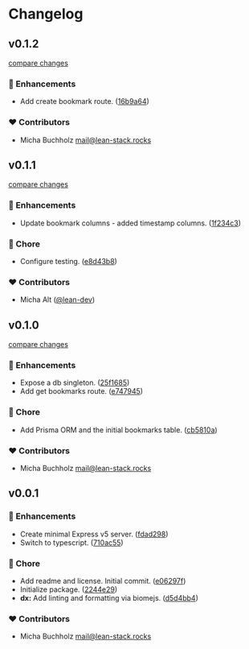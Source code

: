 # Changelog


## v0.1.2

[compare changes](https://github.com/lean-stack/local-server/compare/v0.1.1...v0.1.2)

### 🚀 Enhancements

- Add create bookmark route. ([16b9a64](https://github.com/lean-stack/local-server/commit/16b9a64))

### ❤️ Contributors

- Micha Buchholz <mail@lean-stack.rocks>

## v0.1.1

[compare changes](https://github.com/lean-stack/local-server/compare/v0.1.0...v0.1.1)

### 🚀 Enhancements

- Update bookmark columns - added timestamp columns. ([1f234c3](https://github.com/lean-stack/local-server/commit/1f234c3))

### 🏡 Chore

- Configure testing. ([e8d43b8](https://github.com/lean-stack/local-server/commit/e8d43b8))

### ❤️ Contributors

- Micha Alt ([@lean-dev](http://github.com/lean-dev))

## v0.1.0

[compare changes](https://github.com/lean-stack/local-server/compare/v0.0.1...v0.1.0)

### 🚀 Enhancements

- Expose a db singleton. ([25f1685](https://github.com/lean-stack/local-server/commit/25f1685))
- Add get bookmarks route. ([e747945](https://github.com/lean-stack/local-server/commit/e747945))

### 🏡 Chore

- Add Prisma ORM and the initial bookmarks table. ([cb5810a](https://github.com/lean-stack/local-server/commit/cb5810a))

### ❤️ Contributors

- Micha Buchholz <mail@lean-stack.rocks>

## v0.0.1


### 🚀 Enhancements

- Create minimal Express v5 server. ([fdad298](https://github.com/lean-stack/local-server/commit/fdad298))
- Switch to typescript. ([710ac55](https://github.com/lean-stack/local-server/commit/710ac55))

### 🏡 Chore

- Add readme and license. Initial commit. ([e06297f](https://github.com/lean-stack/local-server/commit/e06297f))
- Initialize package. ([2244e29](https://github.com/lean-stack/local-server/commit/2244e29))
- **dx:** Add linting and formatting via biomejs. ([d5d4bb4](https://github.com/lean-stack/local-server/commit/d5d4bb4))

### ❤️ Contributors

- Micha Buchholz <mail@lean-stack.rocks>

